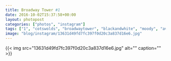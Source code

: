 ```yaml
---
title: Broadway Tower #1
date: 2016-10-02T15:37:58+00:00
layout: photopost
categories: ["photos", "instagram"]
tags: ["1", "cotswolds", "broadwaytower", "blackandwhite", "moody", "averybritishroadtrip"]
image: "blog/instagram/13631d49fd7fc397f0d20c3a837d16e6.jpg"
---
```


{{< img src="13631d49fd7fc397f0d20c3a837d16e6.jpg" alt="" caption="" >}}



